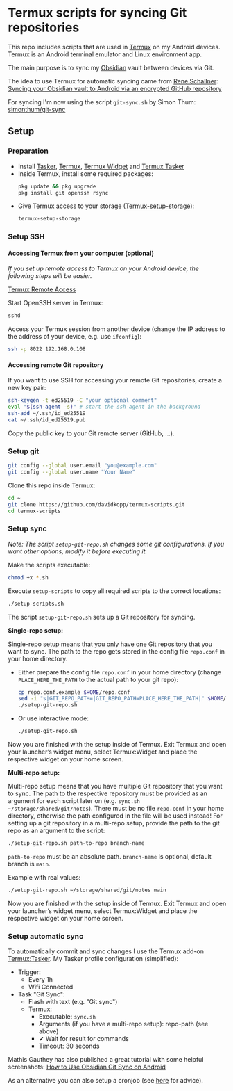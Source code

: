 # Termux scripts for syncing Git repositories

This repo includes scripts that are used in [Termux](https://termux.dev/) on my Android devices. Termux is an Android terminal emulator and Linux environment app.

The main purpose is to sync my [Obsidian](https://obsidian.md/) vault between devices via Git.

The idea to use Termux for automatic syncing came from [Rene Schallner](https://github.com/renerocksai): [Syncing your Obsidian vault to Android via an encrypted GitHub repository](https://renerocks.ai/blog/obsidian-encrypted-github-android/#shortcuts-for-committing-pushing-and-pulling)

For syncing I'm now using the script `git-sync.sh` by Simon Thum: [simonthum/git-sync](https://github.com/simonthum/git-sync)

## Setup

### Preparation

- Install [Tasker](https://tasker.joaoapps.com/download.html), [Termux](https://f-droid.org/en/packages/com.termux/), [Termux Widget](https://f-droid.org/en/packages/com.termux.widget/) and [Termux Tasker](https://f-droid.org/packages/com.termux.tasker/)
- Inside Termux, install some required packages:
    ```sh
    pkg update && pkg upgrade
    pkg install git openssh rsync
    ```
- Give Termux access to your storage ([Termux-setup-storage](https://wiki.termux.com/wiki/Termux-setup-storage)):
    ```sh
    termux-setup-storage
    ```

### Setup SSH

#### Accessing Termux from your computer (optional)

_If you set up remote access to Termux on your Android device, the following steps will be easier._

[Termux Remote Access](https://wiki.termux.com/wiki/Remote_Access)

Start OpenSSH server in Termux:

```sh
sshd
```

Access your Termux session from another device (change the IP address to the address of your device, e.g. use `ifconfig`):

```sh
ssh -p 8022 192.168.0.108
```

#### Accessing remote Git repository

If you want to use SSH for accessing your remote Git repositories, create a new key pair:

```sh
ssh-keygen -t ed25519 -C "your optional comment"
eval "$(ssh-agent -s)" # start the ssh-agent in the background
ssh-add ~/.ssh/id_ed25519
cat ~/.ssh/id_ed25519.pub
```

Copy the public key to your Git remote server (GitHub, ...).

### Setup git

```sh
git config --global user.email "you@example.com"
git config --global user.name "Your Name"
```

Clone this repo inside Termux:

```sh
cd ~
git clone https://github.com/davidkopp/termux-scripts.git
cd termux-scripts
```

### Setup sync

_Note: The script `setup-git-repo.sh` changes some git configurations. If you want other options, modify it before executing it._

Make the scripts executable:

```sh
chmod +x *.sh
```

Execute `setup-scripts` to copy all required scripts to the correct locations:

```sh
./setup-scripts.sh
```

The script `setup-git-repo.sh` sets up a Git repository for syncing.

**Single-repo setup:**

Single-repo setup means that you only have one Git repository that you want to sync. The path to the repo gets stored in the config file `repo.conf` in your home directory.

- Either prepare the config file `repo.conf` in your home directory (change `PLACE_HERE_THE_PATH` to the actual path to your git repo):

  ```sh
  cp repo.conf.example $HOME/repo.conf
  sed -i "s|GIT_REPO_PATH=|GIT_REPO_PATH=PLACE_HERE_THE_PATH|" $HOME/repo.conf
  ./setup-git-repo.sh
  ```

- Or use interactive mode:

  ```sh
  ./setup-git-repo.sh
  ```

Now you are finished with the setup inside of Termux. Exit Termux and open your launcher’s widget menu, select Termux:Widget and place the respective widget on your home screen.

**Multi-repo setup:**

Multi-repo setup means that you have multiple Git repository that you want to sync.
The path to the respective repository must be provided as an argument for each script later on (e.g. `sync.sh ~/storage/shared/git/notes`).
There must be no file `repo.conf` in your home directory, otherwise the path configured in the file will be used instead!
For setting up a git repository in a multi-repo setup, provide the path to the git repo as an argument to the script:

```sh
./setup-git-repo.sh path-to-repo branch-name
```

`path-to-repo` must be an absolute path.
`branch-name` is optional, default branch is `main`.

Example with real values:

```sh
./setup-git-repo.sh ~/storage/shared/git/notes main
```

Now you are finished with the setup inside of Termux. Exit Termux and open your launcher’s widget menu, select Termux:Widget and place the respective widget on your home screen.

### Setup automatic sync

To automatically commit and sync changes I use the Termux add-on [Termux:Tasker](https://github.com/termux/termux-tasker).
My Tasker profile configuration (simplified):

- Trigger:
    - Every 1h
    - Wifi Connected
- Task "Git Sync":
    - Flash with text (e.g. "Git sync")
    - Termux:
        - Executable: `sync.sh`
        - Arguments (if you have a multi-repo setup): repo-path (see above)
        - ✔ Wait for result for commands
        - Timeout: 30 seconds

Mathis Gauthey has also published a great tutorial with some helpful screenshots: [How to Use Obsidian Git Sync on Android](https://mathisgauthey.github.io/how-to-use-obsidian-git-sync-on-android/)

As an alternative you can also setup a cronjob (see [here](https://forum.obsidian.md/t/guide-using-git-to-sync-your-obsidian-vault-on-android-devices/41887) for advice).
